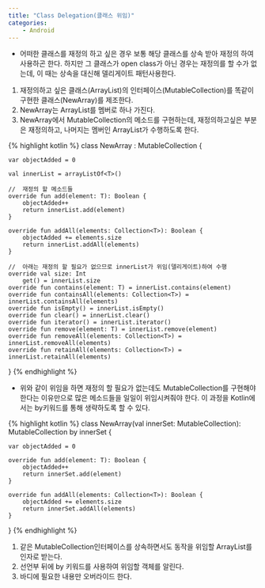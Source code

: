 ```yaml
---
title: "Class Delegation(클래스 위임)"
categories:
    - Android
---
```

* 어떠한 클래스를 재정의 하고 싶은 경우 보통 해당 클래스를 상속 받아 재정의 하여 사용하곤 한다.
하지만 그 클래스가 open class가 아닌 경우는 재정의를 할 수가 없는데, 이 때는 상속을 대신해 델리게이트 패턴사용한다.

1. 재정의하고 싶은 클래스(ArrayList)의 인터페이스(MutableCollection)를 똑같이 구현한 클래스(NewArray)를 제조한다.
2. NewArray는 ArrayList를 멤버로 하나 가진다.
3. NewArray에서 MutableCollection의 메소드를 구현하는데, 재정의하고싶은 부분은 재정의하고, 나머지는 멤버인 ArrayList가 수행하도록 한다.

{% highlight kotlin %}
class NewArray<T> : MutableCollection<T> {

    var objectAdded = 0
    
    val innerList = arrayListOf<T>()

    //  재정의 할 메소드들
    override fun add(element: T): Boolean {
        objectAdded++
        return innerList.add(element)
    }

    override fun addAll(elements: Collection<T>): Boolean {
        objectAdded += elements.size
        return innerList.addAll(elements)
    }
    
    //  아래는 재정의 할 필요가 없으므로 innerList가 위임(델리게이트)하여 수행
    override val size: Int
        get() = innerList.size
    override fun contains(element: T) = innerList.contains(element)
    override fun containsAll(elements: Collection<T>) = innerList.containsAll(elements)
    override fun isEmpty() = innerList.isEmpty()
    override fun clear() = innerList.clear()
    override fun iterator() = innerList.iterator()
    override fun remove(element: T) = innerList.remove(element)
    override fun removeAll(elements: Collection<T>) = innerList.removeAll(elements)
    override fun retainAll(elements: Collection<T>) = innerList.retainAll(elements)
}
{% endhighlight %}

* 위와 같이 위임을 하면 재정의 할 필요가 없는데도 MutableCollection를 구현해야 한다는 이유만으로
많은 메소드들을 일일이 위임시켜줘야 한다. 이 과정을 Kotlin에서는 by키워드를 통해 생략하도록 할 수 있다.

{% highlight kotlin %}
class NewArray<T>(val innerSet: MutableCollection<T>): MutableCollection<T> by innerSet {

    var objectAdded = 0

    override fun add(element: T): Boolean {
        objectAdded++
        return innerSet.add(element)
    }

    override fun addAll(elements: Collection<T>): Boolean {
        objectAdded += elements.size
        return innerSet.addAll(elements)
    }
}
{% endhighlight %}

1. 같은 MutableCollection인터페이스를 상속하면서도 동작을 위임할 ArrayList를 인자로 받는다.
2. 선언부 뒤에 by 키워드를 사용하여 위임할 객체를 알린다.
3. 바디에 필요한 내용만 오버라이드 한다.